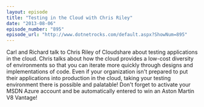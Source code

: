 ```yaml
---
layout: episode
title: "Testing in the Cloud with Chris Riley"
date: "2013-08-06"
episode_number: "895"
episode_url: "http://www.dotnetrocks.com/default.aspx?ShowNum=895"
---
```


Carl and Richard talk to Chris Riley of Cloudshare about testing applications in the cloud. Chris talks about how the cloud provides a low-cost diversity of environments so that you can iterate more quickly through designs and implementations of code. Even if your organization isn't prepared to put their applications into production in the cloud, taking your testing environment there is possible and palatable! Don't forget to activate your MSDN Azure account and be automatically entered to win an Aston Martin V8 Vantage!
